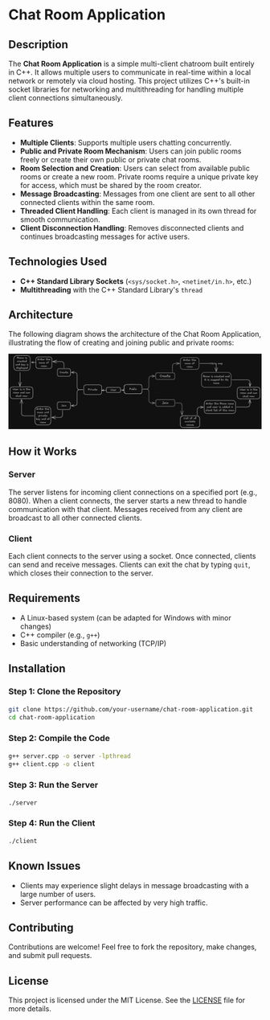 # Chat Room Application

## Description

The **Chat Room Application** is a simple multi-client chatroom built entirely in C++. It allows multiple users to communicate in real-time within a local network or remotely via cloud hosting. This project utilizes C++'s built-in socket libraries for networking and multithreading for handling multiple client connections simultaneously.

## Features

- **Multiple Clients**: Supports multiple users chatting concurrently.
- **Public and Private Room Mechanism**: Users can join public rooms freely or create their own public or private chat rooms.
- **Room Selection and Creation**: Users can select from available public rooms or create a new room. Private rooms require a unique private key for access, which must be shared by the room creator.
- **Message Broadcasting**: Messages from one client are sent to all other connected clients within the same room.
- **Threaded Client Handling**: Each client is managed in its own thread for smooth communication.
- **Client Disconnection Handling**: Removes disconnected clients and continues broadcasting messages for active users.

## Technologies Used

- **C++ Standard Library Sockets** (`<sys/socket.h>`, `<netinet/in.h>`, etc.)
- **Multithreading** with the C++ Standard Library's `thread`

## Architecture

The following diagram shows the architecture of the Chat Room Application, illustrating the flow of creating and joining public and private rooms:

![Chat Room Architecture](arch.png)

## How it Works

### Server

The server listens for incoming client connections on a specified port (e.g., 8080). When a client connects, the server starts a new thread to handle communication with that client. Messages received from any client are broadcast to all other connected clients.

### Client

Each client connects to the server using a socket. Once connected, clients can send and receive messages. Clients can exit the chat by typing `quit`, which closes their connection to the server.

## Requirements

- A Linux-based system (can be adapted for Windows with minor changes)
- C++ compiler (e.g., `g++`)
- Basic understanding of networking (TCP/IP)

## Installation

### Step 1: Clone the Repository
```bash
git clone https://github.com/your-username/chat-room-application.git
cd chat-room-application
```

### Step 2: Compile the Code

```bash
g++ server.cpp -o server -lpthread
g++ client.cpp -o client
```

### Step 3: Run the Server

```bash
./server
```

### Step 4:  Run the Client
```bash
./client
```
## Known Issues

- Clients may experience slight delays in message broadcasting with a large number of users.
- Server performance can be affected by very high traffic.

## Contributing

Contributions are welcome! Feel free to fork the repository, make changes, and submit pull requests.

## License

This project is licensed under the MIT License. See the [LICENSE](./LICENSE) file for more details.
